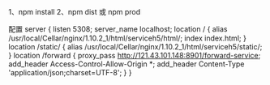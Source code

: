 1、npm install
2、npm dist 或 npm prod

配置
server {
    listen		5308;
  	server_name	localhost;
    location / {
		alias /usr/local/Cellar/nginx/1.10.2_1/html/serviceh5/html/;
		index  index.html;
	}
	location /static/ {
		alias /usr/local/Cellar/nginx/1.10.2_1/html/serviceh5/static/;
	}
	location /forward {
		proxy_pass http://121.43.101.148:8901/forward-service;
		add_header Access-Control-Allow-Origin *;
		add_header Content-Type 'application/json;charset=UTF-8';
	}
}
